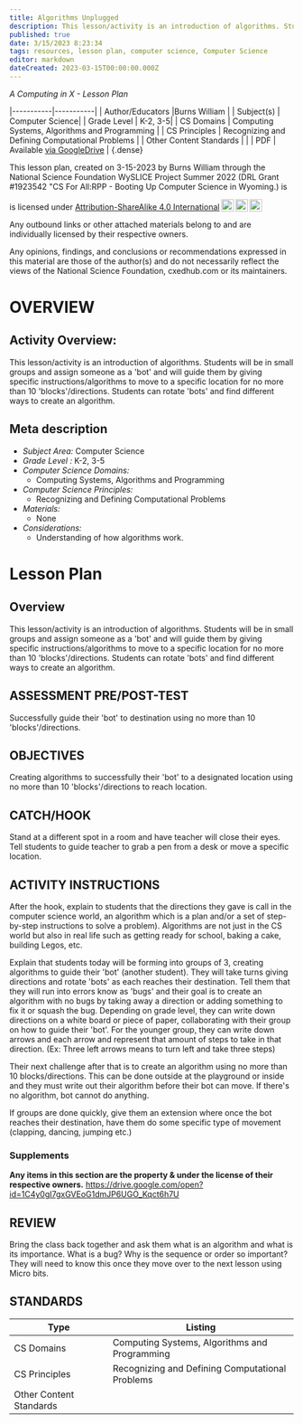 ```yaml
---
title: Algorithms Unplugged
description: This lesson/activity is an introduction of algorithms. Students will be in small groups and assign someone as a 'bot' and will guide them by giving specific instructions/algorithms to move to a specific location for no more than 10 'blocks'/directions. Students can rotate 'bots' and find different ways to create an algorithm.
published: true
date: 3/15/2023 8:23:34
tags: resources, lesson plan, computer science, Computer Science 
editor: markdown
dateCreated: 2023-03-15T00:00:00.000Z
---
```

*A Computing in X - Lesson Plan*

|-----------|-----------|
| Author/Educators |Burns William |
| Subject(s) | Computer Science|
| Grade Level | K-2, 3-5|
| CS Domains | Computing Systems, Algorithms and Programming |
| CS Principles | Recognizing and Defining Computational Problems |
| Other Content Standards |  | 
| PDF | Available [via GoogleDrive](https://drive.google.com/open?id=1rur0Qn6ETk8pfNyZ5uilTWBRzwaxYwo5) |
{.dense}






This lesson plan, created on 3-15-2023 by Burns William through the National Science Foundation WySLICE Project Summer 2022 (DRL Grant #1923542 "CS For All:RPP - Booting Up Computer Science in Wyoming.) is  <p xmlns:cc="http://creativecommons.org/ns#" >  is licensed under <a href="http://creativecommons.org/licenses/by-sa/4.0/?ref=chooser-v1" target="_blank" rel="license noopener noreferrer" style="display:inline-block;">Attribution-ShareAlike 4.0 International<img style="height:22px!important;margin-left:3px;vertical-align:text-bottom;" src="https://mirrors.creativecommons.org/presskit/icons/cc.svg?ref=chooser-v1"><img style="height:22px!important;margin-left:3px;vertical-align:text-bottom;" src="https://mirrors.creativecommons.org/presskit/icons/by.svg?ref=chooser-v1"><img style="height:22px!important;margin-left:3px;vertical-align:text-bottom;" src="https://mirrors.creativecommons.org/presskit/icons/sa.svg?ref=chooser-v1"></a></p>


Any outbound links or other attached materials belong to and are individually licensed by their respective owners. 


Any opinions, findings, and conclusions or recommendations expressed in this material are those of the author(s) and do not necessarily reflect the views of the National Science Foundation, cxedhub.com or its maintainers.


# OVERVIEW
## Activity Overview:  
This lesson/activity is an introduction of algorithms. Students will be in small groups and assign someone as a 'bot' and will guide them by giving specific instructions/algorithms to move to a specific location for no more than 10 'blocks'/directions. Students can rotate 'bots' and find different ways to create an algorithm.
## Meta description
+ *Subject Area:* Computer Science 
+ *Grade Level :* K-2, 3-5 
+ *Computer Science Domains:*
   + Computing Systems, Algorithms and Programming
+ *Computer Science Principles:*
   + Recognizing and Defining Computational Problems
+ *Materials:* 
   + None
+ *Considerations:*
   + Understanding of how algorithms work.


# Lesson Plan
## Overview
This lesson/activity is an introduction of algorithms. Students will be in small groups and assign someone as a 'bot' and will guide them by giving specific instructions/algorithms to move to a specific location for no more than 10 'blocks'/directions. Students can rotate 'bots' and find different ways to create an algorithm.
## ASSESSMENT PRE/POST-TEST
Successfully guide their 'bot' to destination using no more than 10 'blocks'/directions.
## OBJECTIVES
Creating algorithms to successfully their 'bot' to a designated location using no more than 10 'blocks'/directions to reach location.


## CATCH/HOOK
Stand at a different spot in a room and have teacher will close their eyes. Tell students to guide teacher to grab a pen from a desk or move a specific location.


## ACTIVITY INSTRUCTIONS
After the hook, explain to students that the directions they gave is call in the computer science world, an algorithm which is a plan and/or a set of step-by-step instructions to solve a problem). Algorithms are not just in the CS world but also in real life such as getting ready for school, baking a cake, building Legos, etc.


Explain that students today will be forming into groups of 3, creating algorithms to guide their 'bot' (another student). They will take turns giving directions and rotate 'bots' as each reaches their destination. Tell them that they will run into errors know as 'bugs' and their goal is to create an algorithm with no bugs by taking away a direction or adding something to fix it or squash the bug. Depending on grade level, they can write down directions on a white board or piece of paper, collaborating with their group on how to guide their 'bot'. For the younger group, they can write down arrows and each arrow and represent that amount of steps to take in that direction. (Ex: Three left arrows means to turn left and take three steps)


Their next challenge after that is to create an algorithm using no more than 10 blocks/directions. This can be done outside at the playground or inside and they must write out their algorithm before their bot can move. If there's no algorithm, bot cannot do anything.


If groups are done quickly, give them an extension where once the bot reaches their destination, have them do some specific type of movement (clapping, dancing, jumping etc.)


### Supplements
**Any items in this section are the property & under the license of their respective owners.**
https://drive.google.com/open?id=1C4y0gI7gxGVEoG1dmJP6UGO_Kqct6h7U




## REVIEW
Bring the class back together and ask them what is an algorithm and what is its importance. What is a bug? Why is the sequence or order so important? They will need to know this once they move over to the next lesson using Micro bits.
## STANDARDS        
| Type | Listing | 
|-----------|-----------|
| CS Domains  | Computing Systems, Algorithms and Programming|
| CS Principles   | Recognizing and Defining Computational Problems|
| Other Content Standards |   |